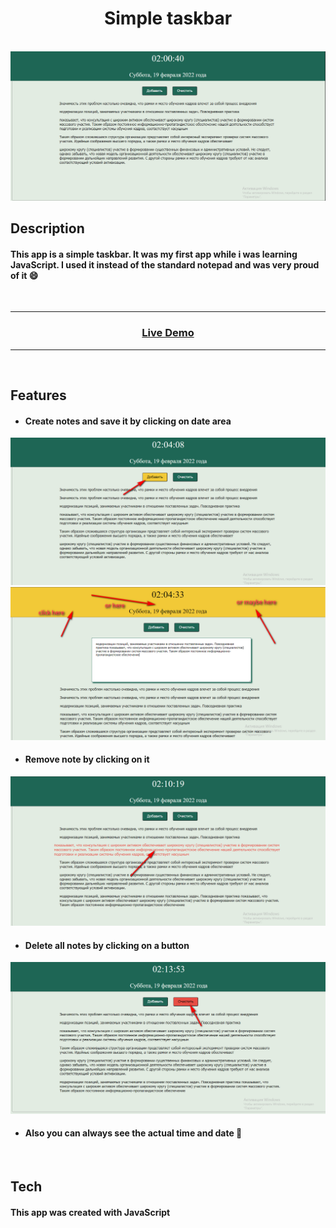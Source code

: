 <h1 align="center">Simple taskbar</h1>

</br>

<img src="./readme_assets/1.png">

</br>

## Description

#### This app is a simple taskbar. It was my first app while i was learning JavaScript. I used it instead of the standard notepad and was very proud of it 😄

</br>

---

### <p align="center"><a  href="https://guryanov-junior.github.io/Taskbar/">Live Demo</a></p>

---

</br>

## Features

- #### Create notes and save it by clicking on date area

<img src="./readme_assets/2.png">

<img src="./readme_assets/3.png">

- #### Remove note by clicking on it 

<img src="./readme_assets/4.png">

- #### Delete all notes by clicking on a button

<img src="./readme_assets/5.png">

- #### Also you can always see the actual time and date 👀

</br>

## Tech

#### This app was created with JavaScript

</br>
